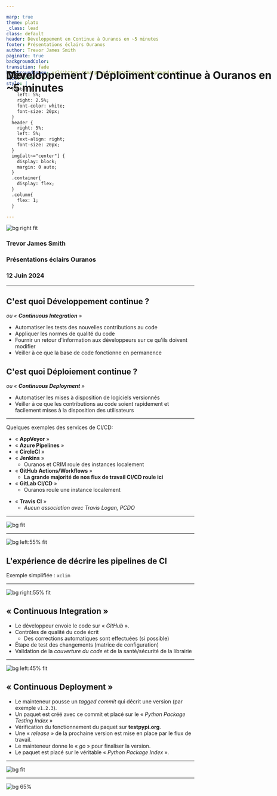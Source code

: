 ```yaml
---

marp: true
theme: plato
_class: lead
class: default
header: Développement en Continue à Ouranos en ~5 minutes
footer: Présentations éclairs Ouranos
author: Trevor James Smith
paginate: true
backgroundColor: 
transition: fade
backgroundImage: url('https://marp.app/assets/hero-background.svg')
size: 16:9
style: |
  footer {
    left: 5%;
    right: 2.5%;
    font-color: white;
    font-size: 20px;
  }
  header {
    right: 5%;
    left: 5%;
    text-align: right;
    font-size: 20px;
  }
  img[alt~="center"] {
    display: block;
    margin: 0 auto;
  }
  .container{
    display: flex;
  }
  .column{
    flex: 1;
  }

---
```


<!-- _header: "" -->
<!-- _paginate: skip -->

![bg right fit](img/works-for-me.jpg)

# Développement / Déploiment continue à Ouranos en ~5 minutes

### Trevor James Smith
### Présentations éclairs Ouranos
### 12 Juin 2024

---

## C'est quoi Développement continue ?

*ou « **Continuous Integration** »*

- Automatiser les tests des nouvelles contributions au code
- Appliquer les normes de qualité du code
- Fournir un retour d'information aux développeurs sur ce qu'ils doivent modifier
- Veiller à ce que la base de code fonctionne en permanence

## C'est quoi Déploiement continue ?

*ou « **Continuous Deployment** »*

- Automatiser les mises à disposition de logiciels versionnés
- Veiller à ce que les contributions au code soient rapidement et facilement mises à la disposition des utilisateurs

---

Quelques exemples des services de CI/CD:

- « **AppVeyor** »
- « **Azure Pipelines** »
- « **CircleCI** »
- « **Jenkins** »
  - Ouranos et CRIM roule des instances localement 
- « **GitHub Actions/Workflows** »
  - **La grande majorité de nos flux de travail CI/CD roule ici**
- « **GitLab CI/CD** »
  - Ouranos roule une instance localement
* « **Travis CI** »
  * *Aucun association avec Travis Logan, PCDO*

---

![bg fit](img/continuous-integration-diagram.png)

---

![bg left:55% fit](img/CharlieDayCICD.jpg)

## L'expérience de décrire les pipelines de CI

Exemple simplifiée : `xclim`

---

<!-- _header: "" -->
<!-- _footer: "" -->

![bg right:55% fit](img/CI.drawio.png)

## « **Continuous Integration** »

* Le développeur envoie le code sur « *GitHub* ».
* Contrôles de qualité du code écrit
  * Des corrections automatiques sont effectuées (si possible)
* Étape de test des changements (matrice de configuration)
* Validation de la *couverture du code* et de la santé/sécurité de la librairie

---

<!-- _header: "" -->
<!-- _footer: "" -->

![bg left:45% fit](img/CD.drawio.png)

## « **Continuous Deployment** »

* Le mainteneur pousse un *tagged commit* qui décrit une version (par exemple `v1.2.3`).
* Un paquet est créé avec ce commit et placé sur le « *Python Package Testing Index* »
* Vérification du fonctionnement du paquet sur **testpypi.org**.
* Une « *release* » de la prochaine version est mise en place par le flux de travail.
* Le mainteneur donne le « *go* » pour finaliser la version.
* Le paquet est placé sur le véritable « *Python Package Index* ».

---

<!-- _header: "" -->
<!-- _footer: "" -->

<!-- Quand on met ça toute ensemble, on trouve la graphique ici -->

![bg fit](img/CICD.drawio.png)

---

<style scoped>
  h1 {
    position: absolute;
    top: 5%;
  }
</style>

![bg 65%](img/a-world-without-ci.cd-meme.webp)

# Merci !

